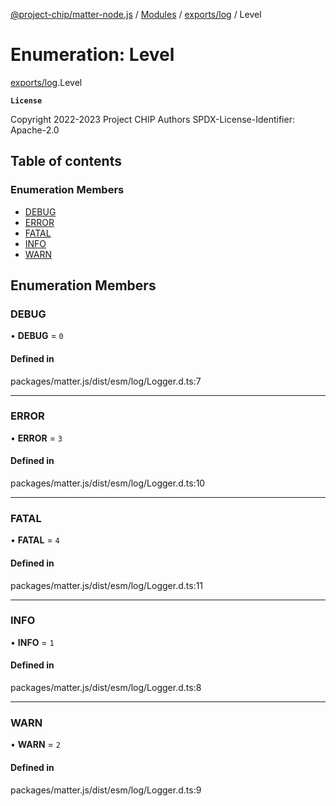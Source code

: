 [@project-chip/matter-node.js](../README.md) / [Modules](../modules.md) / [exports/log](../modules/exports_log.md) / Level

# Enumeration: Level

[exports/log](../modules/exports_log.md).Level

**`License`**

Copyright 2022-2023 Project CHIP Authors
SPDX-License-Identifier: Apache-2.0

## Table of contents

### Enumeration Members

- [DEBUG](exports_log.Level.md#debug)
- [ERROR](exports_log.Level.md#error)
- [FATAL](exports_log.Level.md#fatal)
- [INFO](exports_log.Level.md#info)
- [WARN](exports_log.Level.md#warn)

## Enumeration Members

### DEBUG

• **DEBUG** = ``0``

#### Defined in

packages/matter.js/dist/esm/log/Logger.d.ts:7

___

### ERROR

• **ERROR** = ``3``

#### Defined in

packages/matter.js/dist/esm/log/Logger.d.ts:10

___

### FATAL

• **FATAL** = ``4``

#### Defined in

packages/matter.js/dist/esm/log/Logger.d.ts:11

___

### INFO

• **INFO** = ``1``

#### Defined in

packages/matter.js/dist/esm/log/Logger.d.ts:8

___

### WARN

• **WARN** = ``2``

#### Defined in

packages/matter.js/dist/esm/log/Logger.d.ts:9
